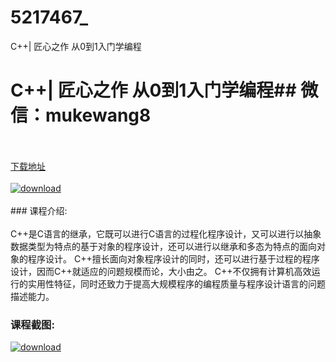 # 5217467_
C++| 匠心之作 从0到1入门学编程
# C++| 匠心之作 从0到1入门学编程## 微信：mukewang8
<br/></br>[下载地址](http://www.36tz.cn/article/5217467 "下载地址")
<br/></br>[![download](http://36tz.cn/muke_img/2021_01_1-24-300x207.png "下载地址")](http://www.36tz.cn/article/5217467 "下载地址")
<br/></br>### 课程介绍:<br/></br>C++是C语言的继承，它既可以进行C语言的过程化程序设计，又可以进行以抽象数据类型为特点的基于对象的程序设计，还可以进行以继承和多态为特点的面向对象的程序设计。
C++擅长面向对象程序设计的同时，还可以进行基于过程的程序设计，因而C++就适应的问题规模而论，大小由之。
C++不仅拥有计算机高效运行的实用性特征，同时还致力于提高大规模程序的编程质量与程序设计语言的问题描述能力。

### 课程截图:
[![download](http://36tz.cn/muke_img/2021_01_2-29.png "下载地址")](http://www.36tz.cn/article/5217467 "下载地址")
